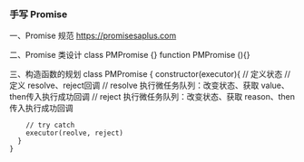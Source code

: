 ### 手写 Promise
  一、Promise 规范
    https://promisesaplus.com

  二、Promise 类设计
    class PMPromise {}
    function PMPromise (){}

  三、构造函数的规划
    class PMPromise {
      constructor(executor){
        // 定义状态
        // 定义 resolve、reject回调
        // resolve 执行微任务队列：改变状态、获取 value、then传入执行成功回调
        // reject 执行微任务队列：改变状态、获取 reason、then传入执行成功回调

        // try catch
        executor(reolve, reject)
      }
    }

    